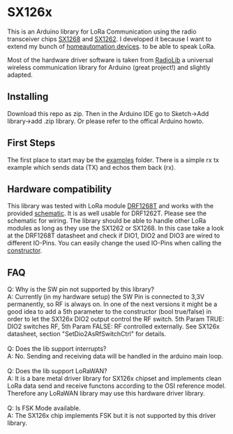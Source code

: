 # SX126x
This is an Arduino library for LoRa Communication using the radio transceiver chips [SX1268](https://www.semtech.com) and [SX1262](https://www.semtech.com).
I developed it because I want to extend my bunch of [homeautomation devices](https://github.com/tinytronix/homeautomation). 
to be able to speak LoRa. 

Most of the hardware driver software is taken from [RadioLib](https://github.com/jgromes/RadioLib) a universal wireless communication library for Arduino (great project!) and slightly adapted.

## Installing
Download this repo as zip. Then in the Arduino IDE go to Sketch->Add library->add .zip library.
Or please refer to the offical Arduino howto.

## First Steps
The first place to start may be the [examples](https://github.com/tinytronix/SX126x/tree/master/examples) folder. There is a simple rx tx example which sends data (TX) and echos them back (rx). 

## Hardware compatibility
This library was tested with LoRa module [DRF1268T](http://www.dorji.com) and works with the provided [schematic](https://github.com/tinytronix/homeautomation/blob/master/Hardware/LoraGateway/Schematic.pdf).  It is as well usable for DRF1262T. Please see the schematic for wiring. The library should be able to handle other
LoRa modules as long as they use the SX1262 or SX1268. In this case take a look at the DRF1268T datasheet and check if DIO1, DIO2 and DIO3 are wired to different IO-Pins. You can easily change the used IO-Pins when calling the [constructor](https://github.com/tinytronix/SX126x/blob/master/examples/LoRaRX.ino).

## FAQ
Q: Why is the SW pin not supported by this library? <br>
A: Currently (in my hardware setup) the SW Pin is connected to 3,3V permanently, so RF is always on. In one of the next versions it might be a good idea to add a 5th parameter to the constructor (bool true/false) in order to let the SX126x DIO2 output control the RF switch. 5th Param TRUE: DIO2 switches RF, 5th Param FALSE: RF controlled externally. See SX126x datasheet, section "SetDio2AsRfSwitchCtrl" for details.<br><br>
Q: Does the lib support interrupts? <br>
A: No. Sending and receiving data will be handled in the arduino main loop.<br>
<br>
Q: Does the lib support LoRaWAN?<br>
A: It is a bare metal driver library for SX126x chipset and implements clean LoRa data send and receive functons according to the OSI reference model. Therefore any LoRaWAN library may use this hardware driver library.<br> 
<br> 
Q: Is FSK Mode available.<br>
A: The SX126x chip implements FSK but it is not supported by this driver library.
